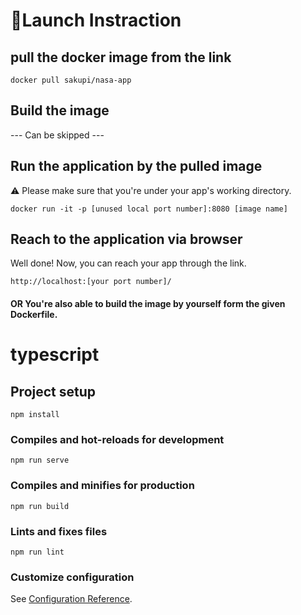# 🚀Launch Instraction

## pull the docker image from the link
```
docker pull sakupi/nasa-app
```

## Build the image 
--- Can be skipped ---

## Run the application by the pulled image
⚠️ Please make sure that you're under your app's working directory.
```
docker run -it -p [unused local port number]:8080 [image name]
```
## Reach to the application via browser
Well done!
Now, you can reach your app through the link.
```
http://localhost:[your port number]/
```
#### OR You're also able to build the image by yourself form the given Dockerfile.

# typescript

## Project setup
```
npm install
```

### Compiles and hot-reloads for development
```
npm run serve
```

### Compiles and minifies for production
```
npm run build
```

### Lints and fixes files
```
npm run lint
```

### Customize configuration
See [Configuration Reference](https://cli.vuejs.org/config/).
